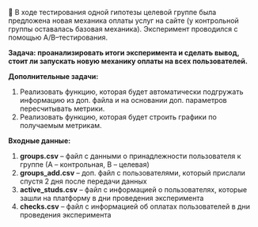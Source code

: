 📝 В ходе тестирования одной гипотезы целевой группе была предложена новая механика оплаты услуг на сайте (у контрольной группы оставалась базовая механика). Эксперимент проводился с помощью A/B–тестирования.

**Задача: проанализировать итоги эксперимента и сделать вывод, стоит ли запускать новую механику оплаты на всех пользователей.**  

**Дополнительные задачи:**
1. Реализовать функцию, которая будет автоматически подгружать информацию из доп. файла и на основании доп. параметров пересчитывать метрики.
2. Реализовать функцию, которая будет строить графики по получаемым метрикам.

**Входные данные:**  
1. **groups.csv** – файл с данными о принадлежности пользователя к группе (А – контрольная, B – целевая)
2. **groups_add.csv** – доп. файл с пользователями, который прислали спустя 2 дня после передачи данных
3. **active_studs.csv** – файл с информацией о пользователях, которые зашли на платформу в дни проведения эксперимента
4. **checks.csv** – файл с информацией об оплатах пользователей в дни проведения эксперимента
